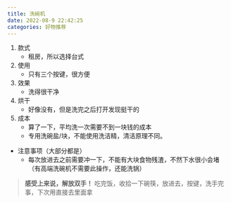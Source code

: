 ```yaml
---
title: 洗碗机
date: 2022-08-9 22:42:25
categories: 好物推荐
---
```


1. 款式
    - 租房，所以选择台式
2. 使用
    - 只有三个按键，很方便
3. 效果
    - 洗得很干净
4. 烘干
    - 好像没有，但是洗完之后打开发现挺干的
5. 成本
    - 算了一下，平均洗一次需要不到一块钱的成本
    - 专用洗碗盐/块，不能使用洗洁精，清洁原理不同。
* 注意事项（大部分都是）
    - 每次放进去之前需要冲一下，不能有大块食物残渣，不然下水很小会堵（有高端洗碗机不需要此操作，还能洗锅）

> **感受上来说，解放双手！**
> 吃完饭，收拾一下碗筷，放进去，按键，洗手完事，下次用直接去里面拿
